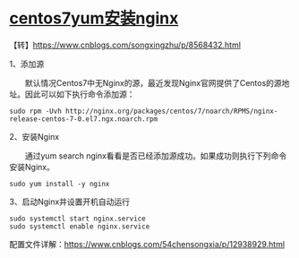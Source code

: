 # [centos7yum安装nginx](https://www.cnblogs.com/knightdreams6/p/11395444.html)

【转】https://www.cnblogs.com/songxingzhu/p/8568432.html

1、添加源

　　默认情况Centos7中无Nginx的源，最近发现Nginx官网提供了Centos的源地址。因此可以如下执行命令添加源：

```
sudo rpm -Uvh http://nginx.org/packages/centos/7/noarch/RPMS/nginx-release-centos-7-0.el7.ngx.noarch.rpm
```

 

2、安装Nginx

　　通过yum search nginx看看是否已经添加源成功。如果成功则执行下列命令安装Nginx。

```
sudo yum install -y nginx
```

 

3、启动Nginx并设置开机自动运行

```
sudo systemctl start nginx.service
sudo systemctl enable nginx.service
```





配置文件详解：https://www.cnblogs.com/54chensongxia/p/12938929.html